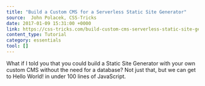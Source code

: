 ```yaml
---
title: "Build a Custom CMS for a Serverless Static Site Generator"
source:  John Polacek, CSS-Tricks
date: 2017-01-09 15:31:00 +0000
link: https://css-tricks.com/build-custom-cms-serverless-static-site-generator/
content_type: Tutorial
category: essentials
tool: []
---
```


What if I told you that you could build a Static Site Generator with your own custom CMS without the need for a database? Not just that, but we can get to Hello World! in under 100 lines of JavaScript.
